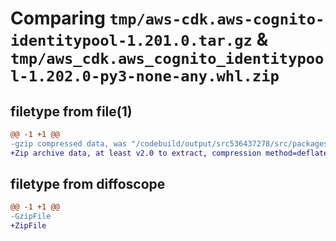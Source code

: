 # Comparing `tmp/aws-cdk.aws-cognito-identitypool-1.201.0.tar.gz` & `tmp/aws_cdk.aws_cognito_identitypool-1.202.0-py3-none-any.whl.zip`

## filetype from file(1)

```diff
@@ -1 +1 @@
-gzip compressed data, was "/codebuild/output/src536437278/src/packages/@aws-cdk/aws-cognito-identitypool/dist/python/aws-cdk.aws-cognito-identitypool-1.20", last modified: Wed May 10 17:12:52 2023, max compression
+Zip archive data, at least v2.0 to extract, compression method=deflate
```

## filetype from diffoscope

```diff
@@ -1 +1 @@
-GzipFile
+ZipFile
```

